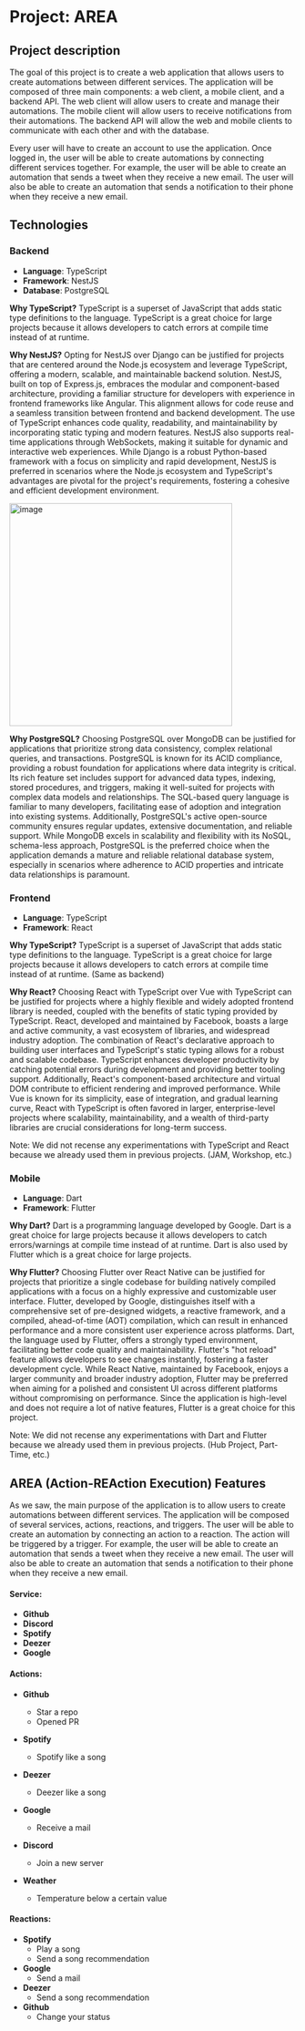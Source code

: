 # Project: AREA

## Project description
The goal of this project is to create a web application that allows users to create automations between different services. The application will be composed of three main components: a web client, a mobile client, and a backend API. The web client will allow users to create and manage their automations. The mobile client will allow users to receive notifications from their automations. The backend API will allow the web and mobile clients to communicate with each other and with the database.

Every user will have to create an account to use the application. Once logged in, the user will be able to create automations by connecting different services together. For example, the user will be able to create an automation that sends a tweet when they receive a new email. The user will also be able to create an automation that sends a notification to their phone when they receive a new email.


## Technologies

### Backend

- **Language**: TypeScript
- **Framework**: NestJS
- **Database**: PostgreSQL

**Why TypeScript?**
TypeScript is a superset of JavaScript that adds static type definitions to the language. TypeScript is a great choice for large projects because it allows developers to catch errors at compile time instead of at runtime.

**Why NestJS?**
Opting for NestJS over Django can be justified for projects that are centered around the Node.js ecosystem and leverage TypeScript, offering a modern, scalable, and maintainable backend solution.
NestJS, built on top of Express.js, embraces the modular and component-based architecture, providing a familiar structure for developers with experience in frontend frameworks like Angular.
This alignment allows for code reuse and a seamless transition between frontend and backend development. The use of TypeScript enhances code quality, readability, and maintainability by incorporating static typing and modern features. NestJS also supports real-time applications through WebSockets, making it suitable for dynamic and interactive web experiences.
While Django is a robust Python-based framework with a focus on simplicity and rapid development, NestJS is preferred in scenarios where the Node.js ecosystem and TypeScript's advantages are pivotal for the project's requirements, fostering a cohesive and efficient development environment.

<img width="391" alt="image" src="https://github.com/Circle-of-Masquerade/Area/assets/91667138/738b5460-58fb-49ef-a211-f0a980332297">

**Why PostgreSQL?**
Choosing PostgreSQL over MongoDB can be justified for applications that prioritize strong data consistency, complex relational queries, and transactions. PostgreSQL is known for its ACID compliance, providing a robust foundation for applications where data integrity is critical.
Its rich feature set includes support for advanced data types, indexing, stored procedures, and triggers, making it well-suited for projects with complex data models and relationships.
The SQL-based query language is familiar to many developers, facilitating ease of adoption and integration into existing systems. Additionally, PostgreSQL's active open-source community ensures regular updates, extensive documentation, and reliable support.
While MongoDB excels in scalability and flexibility with its NoSQL, schema-less approach, PostgreSQL is the preferred choice when the application demands a mature and reliable relational database system, especially in scenarios where adherence to ACID properties and intricate data relationships is paramount.

### Frontend

- **Language**: TypeScript
- **Framework**: React

**Why TypeScript?**
TypeScript is a superset of JavaScript that adds static type definitions to the language. TypeScript is a great choice for large projects because it allows developers to catch errors at compile time instead of at runtime. (Same as backend)

**Why React?**
Choosing React with TypeScript over Vue with TypeScript can be justified for projects where a highly flexible and widely adopted frontend library is needed, coupled with the benefits of static typing provided by TypeScript. React, developed and maintained by Facebook, boasts a large and active community, a vast ecosystem of libraries, and widespread industry adoption.
The combination of React's declarative approach to building user interfaces and TypeScript's static typing allows for a robust and scalable codebase. TypeScript enhances developer productivity by catching potential errors during development and providing better tooling support.
Additionally, React's component-based architecture and virtual DOM contribute to efficient rendering and improved performance.
While Vue is known for its simplicity, ease of integration, and gradual learning curve, React with TypeScript is often favored in larger, enterprise-level projects where scalability, maintainability, and a wealth of third-party libraries are crucial considerations for long-term success.

Note: We did not recense any experimentations with TypeScript and React because we already used them in previous projects. (JAM, Workshop, etc.)

### Mobile

- **Language**: Dart
- **Framework**: Flutter

**Why Dart?**
Dart is a programming language developed by Google. Dart is a great choice for large projects because it allows developers to catch errors/warnings at compile time instead of at runtime. Dart is also used by Flutter which is a great choice for large projects.

**Why Flutter?**
Choosing Flutter over React Native can be justified for projects that prioritize a single codebase for building natively compiled applications with a focus on a highly expressive and customizable user interface. Flutter, developed by Google, distinguishes itself with a comprehensive set of pre-designed widgets, a reactive framework, and a compiled, ahead-of-time (AOT) compilation, which can result in enhanced performance and a more consistent user experience across platforms.
Dart, the language used by Flutter, offers a strongly typed environment, facilitating better code quality and maintainability. Flutter's "hot reload" feature allows developers to see changes instantly, fostering a faster development cycle.
While React Native, maintained by Facebook, enjoys a larger community and broader industry adoption, Flutter may be preferred when aiming for a polished and consistent UI across different platforms without compromising on performance.
Since the application is high-level and does not require a lot of native features, Flutter is a great choice for this project.

Note: We did not recense any experimentations with Dart and Flutter because we already used them in previous projects. (Hub Project, Part-Time, etc.)

## AREA (Action-REAction Execution) Features

As we saw, the main purpose of the application is to allow users to create automations between different services. The application will be composed of several services, actions, reactions, and triggers. The user will be able to create an automation by connecting an action to a reaction. The action will be triggered by a trigger. For example, the user will be able to create an automation that sends a tweet when they receive a new email. The user will also be able to create an automation that sends a notification to their phone when they receive a new email.


#### Service:

- **Github**
- **Discord**
- **Spotify**
- **Deezer**
- **Google**


#### Actions:

- **Github**
  - Star a repo
  - Opened PR

- **Spotify**
    - Spotify like a song

- **Deezer**
    - Deezer like a song

- **Google**
    - Receive a mail

- **Discord**
    - Join a new server

- **Weather**
    - Temperature below a certain value

#### Reactions:

- **Spotify**
    - Play a song
    - Send a song recommendation
- **Google**
    - Send a mail
- **Deezer**
    - Send a song recommendation
- **Github**
    - Change your status
